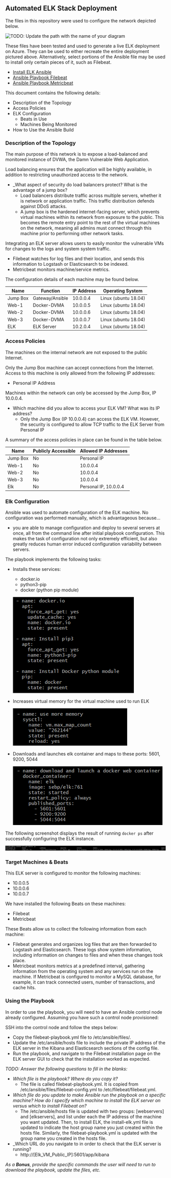 ## Automated ELK Stack Deployment

The files in this repository were used to configure the network depicted below.

![TODO: Update the path with the name of your diagram](Images/diagram_filename.png)

These files have been tested and used to generate a live ELK deployment on Azure. They can be used to either recreate the entire deployment pictured above. Alternatively, select portions of the Ansible file may be used to install only certain pieces of it, such as Filebeat.

  - [Install ELK Ansible](install-elk.yml)
  - [Ansible Playbook Filebeat](filebeat-playbook.yml)
  - [Ansible Playbook Metricbeat](metricbeat-playbook.yml)

This document contains the following details:
- Description of the Topology
- Access Policies
- ELK Configuration
  - Beats in Use
  - Machines Being Monitored
- How to Use the Ansible Build


### Description of the Topology

The main purpose of this network is to expose a load-balanced and monitored instance of DVWA, the Damn Vulnerable Web Application.

Load balancing ensures that the application will be highly available, in addition to restricting unauthorized access to the network.
- _What aspect of security do load balancers protect? What is the advantage of a jump box?
	* Load balancers distribute traffic across multiple servers, whether it is network or application traffic. This traffic distribution defends against DDoS attacks.
	* A jump box is the hardened internet-facing server, which prevents virtual machines within its network from exposure to the public. This becomes the remote entry point to the rest of the virtual machines on the network, meaning all admins must connect through this machine prior to performing other network tasks. 

Integrating an ELK server allows users to easily monitor the vulnerable VMs for changes to the logs and system system traffic.
- Filebeat watches for log files and their location, and sends this information to Logstash or Elasticsearch to be indexed.
- Metricbeat monitors machine/service metrics.

The configuration details of each machine may be found below.

| Name     | Function | IP Address | Operating System |
|----------|----------|------------|------------------|
| Jump Box | Gateway/Ansible  | 10.0.0.4   | Linux (ubuntu 18.04)           |
| Web-1    | Docker-DVMA  | 10.0.0.5   | Linux (ubuntu 18.04)           |
| Web-2    | Docker-DVMA | 10.0.0.6   | Linux   (ubuntu 18.04)         |
| Web-3    | Docker-DVMA  | 10.0.0.7   | Linux   (ubuntu 18.04)         |
| ELK      |ELK Server    | 10.2.0.4   | Linux   (ubuntu 18.04)         |

### Access Policies

The machines on the internal network are not exposed to the public Internet. 

Only the Jump Box machine can accept connections from the Internet. Access to this machine is only allowed from the following IP addresses:
- Personal IP Address 

Machines within the network can only be accessed by the Jump Box, IP 10.0.0.4.
- Which machine did you allow to access your ELK VM? What was its IP address?
	* Only the Jump Box (IP 10.0.0.4) can access the ELK VM. However, the security is configured to allow TCP traffic to the ELK Server from Personal IP


A summary of the access policies in place can be found in the table below.

| Name     | Publicly Accessible | Allowed IP Addresses |
|----------|---------------------|----------------------|
| Jump Box | No                  | Personal IP          |
| Web-1    | No                  | 10.0.0.4             |
| Web-2    | No                  | 10.0.0.4             |
| Web-3    | No                  | 10.0.0.4             |
| Elk      | No                  | Personal IP, 10.0.0.4|

### Elk Configuration

Ansible was used to automate configuration of the ELK machine. No configuration was performed manually, which is advantageous because...
- you are able to manage configuration and deploy to several servers at once, all from the command line after initial playbook configuration. This makes the task of configuration not only extremely efficient, but also greatly reduces human error induced configuration variability between servers. 

The playbook implements the following tasks:

- Installs these services:
	* docker.io
	* python3-pip
	* docker (python pip module)
	
    ![ELK_Services](Images/ELK_Services.PNG)
- Increases virtual memory for the virtual machine used to run ELK
	
    ![systemctl_memory](Images/systemctl_memory.PNG)
- Downloads and launches elk container and maps to these ports: 5601, 9200, 5044 
	
	![ELK-Ports](Images/ELK_Ports.PNG)

The following screenshot displays the result of running `docker ps` after successfully configuring the ELK instance.

![docker ps output](Images/docker_ps_output.PNG)

### Target Machines & Beats
This ELK server is configured to monitor the following machines:
- 10.0.0.5
- 10.0.0.6
- 10.0.0.7

We have installed the following Beats on these machines:
- Filebeat
- Metricbeat

These Beats allow us to collect the following information from each machine:
- Filebeat generates and organizes log files that are then forwarded to Logstash and Elasticsearch. These logs show system information, including information on changes to files and when these changes took place. 
- Metricbeat monitors metrics at a predefined interval, gathering information from the operating system and any services run on the machine. If Metricbeat is configured to monitor a MySQL database, for example, it can track connected users, number of transactions, and cache hits. 

### Using the Playbook
In order to use the playbook, you will need to have an Ansible control node already configured. Assuming you have such a control node provisioned: 

SSH into the control node and follow the steps below:
- Copy the filebeat-playbook.yml file to /etc/ansible/files/.
- Update the /etc/ansible/hosts file to include the private IP address of the ELK server in the Kibana and Elasticsearch sections of the config file. 
- Run the playbook, and navigate to the Filebeat installation page on the ELK server GUI to check that the installation worked as expected.

_TODO: Answer the following questions to fill in the blanks:_
- _Which file is the playbook? Where do you copy it?_
	* The file is called filebeat-playbook.yml. It is copied from /etc/ansible/files/filebeat-config.yml to /etc/filebeat/filebeat.yml.
- _Which file do you update to make Ansible run the playbook on a specific machine? How do I specify which machine to install the ELK server on versus which to install Filebeat on?_
	* The /etc/ansible/hosts file is updated with two groups: [webservers] and [elkservers], and list under each the IP address of the machine you want updated. Then, to install ELK, the install-elk.yml file is updated to indicate the host group name you just created within the hosts file. Similarly, the filebeat-playbook.yml is updated with the group name you created in the hosts file. 
- _Which URL do you navigate to in order to check that the ELK server is running?
	* http://[Elk_VM_Public_IP]:5601/app/kibana

_As a **Bonus**, provide the specific commands the user will need to run to download the playbook, update the files, etc._